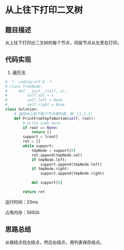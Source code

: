 # 从上往下打印二叉树


## 题目描述

从上往下打印出二叉树的每个节点，同层节点从左至右打印。


## 代码实现

1. 遍历法
```python
# -*- coding:utf-8 -*-
# class TreeNode:
#     def __init__(self, x):
#         self.val = x
#         self.left = None
#         self.right = None
class Solution:
    # 返回从上到下每个节点值列表，例：[1,2,3]
    def PrintFromTopToBottom(self, root):
        # write code here
        if root == None:
            return []
        support = [root]
        ret = []
        while support:
            tmpNode = support[0]
            ret.append(tmpNode.val)
            if tmpNode.left:
                support.append(tmpNode.left)
            if tmpNode.right:
                support.append(tmpNode.right)
                
            del support[0]
            
        return ret
```
运行时间：23ms

占用内存：5692k



## 思路总结

从根结点找左结点，然后右结点，用列表保存结点。